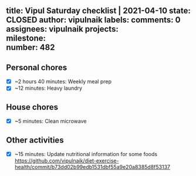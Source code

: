 title:	Vipul Saturday checklist | 2021-04-10
state:	CLOSED
author:	vipulnaik
labels:	
comments:	0
assignees:	vipulnaik
projects:	
milestone:	
number:	482
--
## Personal chores

- [x] ~2 hours 40 minutes: Weekly meal prep
- [x] ~12 minutes: Heavy laundry

## House chores

- [x] ~5 minutes: Clean microwave

## Other activities

- [x] ~15 minutes: Update nutritional information for some foods https://github.com/vipulnaik/diet-exercise-health/commit/b73dd02b99edb1531dbf55a9e20a8385d8f53137
